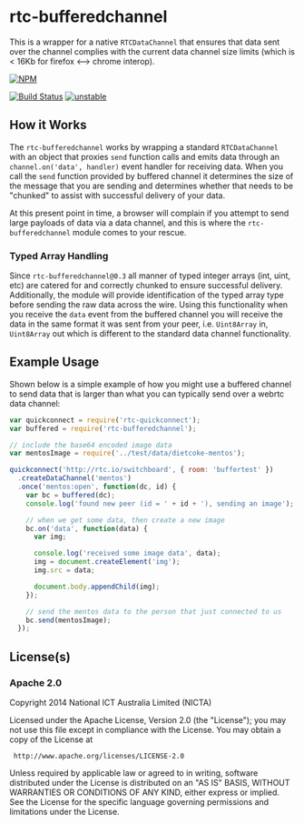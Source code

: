 # rtc-bufferedchannel

This is a wrapper for a native `RTCDataChannel` that ensures that data
sent over the channel complies with the current data channel size limits
(which is < 16Kb for firefox <--> chrome interop).


[![NPM](https://nodei.co/npm/rtc-bufferedchannel.png)](https://nodei.co/npm/rtc-bufferedchannel/)

[![Build Status](https://travis-ci.org/rtc-io/rtc-bufferedchannel.png?branch=master)](https://travis-ci.org/rtc-io/rtc-bufferedchannel)
[![unstable](http://hughsk.github.io/stability-badges/dist/unstable.svg)](http://github.com/hughsk/stability-badges)

## How it Works

The `rtc-bufferedchannel` works by wrapping a standard `RTCDataChannel` with
an object that proxies `send` function calls and emits data through an
`channel.on('data', handler)` event handler for receiving data.  When you
call the `send` function provided by buffered channel it determines the size
of the message that you are sending and determines whether that needs to be
"chunked" to assist with successful delivery of your data.

At this present point in time, a browser will complain if you attempt to
send large payloads of data via a data channel, and this is where the
`rtc-bufferedchannel` module comes to your rescue.

### Typed Array Handling

Since `rtc-bufferedchannel@0.3` all manner of typed integer arrays (int, 
uint, etc) are catered for and correctly chunked to ensure successful delivery.
Additionally, the module will provide identification of the typed array type
before sending the raw data across the wire.  Using this functionality when
you receive the `data` event from the buffered channel you will receive the
data in the same format it was sent from your peer, i.e.
`Uint8Array` in, `Uint8Array` out which is different to the standard
data channel functionality.

## Example Usage

Shown below is a simple example of how you might use a buffered channel to
send data that is larger than what you can typically send over a webrtc
data channel:

```js
var quickconnect = require('rtc-quickconnect');
var buffered = require('rtc-bufferedchannel');

// include the base64 encoded image data
var mentosImage = require('../test/data/dietcoke-mentos');

quickconnect('http://rtc.io/switchboard', { room: 'buffertest' })
  .createDataChannel('mentos')
  .once('mentos:open', function(dc, id) {
    var bc = buffered(dc);
    console.log('found new peer (id = ' + id + '), sending an image');

    // when we get some data, then create a new image
    bc.on('data', function(data) {
      var img;

      console.log('received some image data', data);
      img = document.createElement('img');
      img.src = data;

      document.body.appendChild(img);
    });

    // send the mentos data to the person that just connected to us
    bc.send(mentosImage);
  });
```

## License(s)

### Apache 2.0

Copyright 2014 National ICT Australia Limited (NICTA)

   Licensed under the Apache License, Version 2.0 (the "License");
   you may not use this file except in compliance with the License.
   You may obtain a copy of the License at

     http://www.apache.org/licenses/LICENSE-2.0

   Unless required by applicable law or agreed to in writing, software
   distributed under the License is distributed on an "AS IS" BASIS,
   WITHOUT WARRANTIES OR CONDITIONS OF ANY KIND, either express or implied.
   See the License for the specific language governing permissions and
   limitations under the License.

